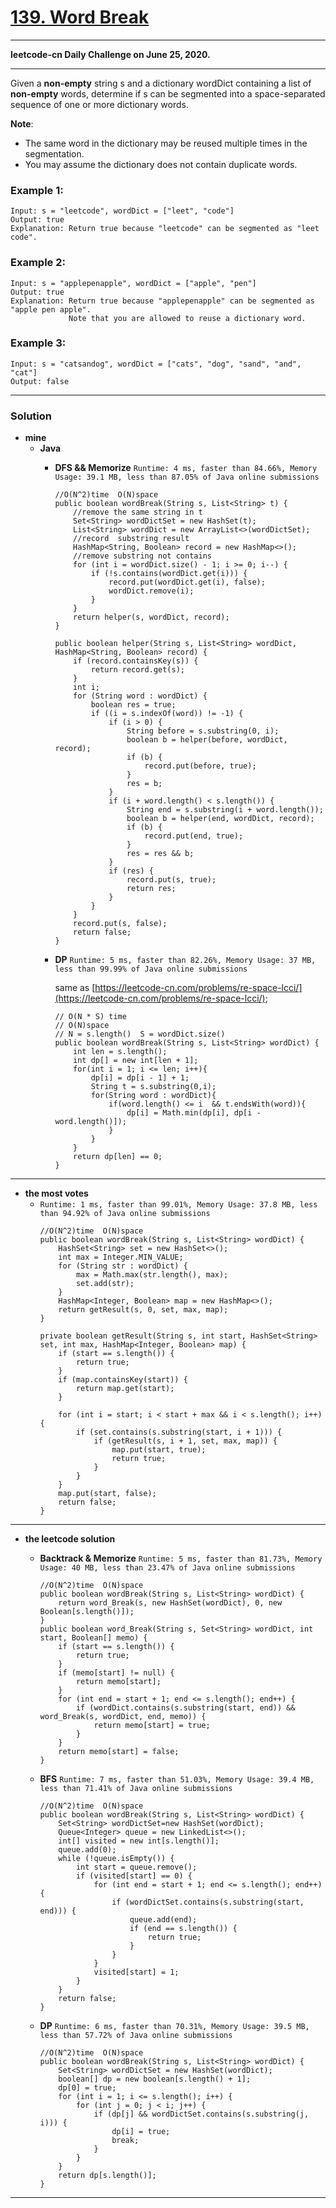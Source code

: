 # [139. Word Break](https://leetcode.com/problems/word-break/)

---

**leetcode-cn Daily Challenge on June 25, 2020.**

---

Given a **non-empty** string s and a dictionary wordDict containing a list of **non-empty** words, determine if s can be segmented into a space-separated sequence of one or more dictionary words.

**Note**:
* The same word in the dictionary may be reused multiple times in the segmentation.
* You may assume the dictionary does not contain duplicate words.


### Example 1:
```
Input: s = "leetcode", wordDict = ["leet", "code"]
Output: true
Explanation: Return true because "leetcode" can be segmented as "leet code".
```

### Example 2:
```
Input: s = "applepenapple", wordDict = ["apple", "pen"]
Output: true
Explanation: Return true because "applepenapple" can be segmented as "apple pen apple".
             Note that you are allowed to reuse a dictionary word.
```

### Example 3:
```
Input: s = "catsandog", wordDict = ["cats", "dog", "sand", "and", "cat"]
Output: false
```

---


### Solution
* **mine**
  * **Java**
    * **DFS && Memorize** `Runtime: 4 ms, faster than 84.66%, Memory Usage: 39.1 MB, less than 87.05% of Java online submissions`
      ```
      //O(N^2)time  O(N)space
      public boolean wordBreak(String s, List<String> t) {
          //remove the same string in t
          Set<String> wordDictSet = new HashSet(t);
          List<String> wordDict = new ArrayList<>(wordDictSet);
          //record  substring result
          HashMap<String, Boolean> record = new HashMap<>();
          //remove substring not contains
          for (int i = wordDict.size() - 1; i >= 0; i--) {
              if (!s.contains(wordDict.get(i))) {
                  record.put(wordDict.get(i), false);
                  wordDict.remove(i);
              }
          }
          return helper(s, wordDict, record);
      }

      public boolean helper(String s, List<String> wordDict, HashMap<String, Boolean> record) {
          if (record.containsKey(s)) {
              return record.get(s);
          }
          int i;
          for (String word : wordDict) {
              boolean res = true;
              if ((i = s.indexOf(word)) != -1) {
                  if (i > 0) {
                      String before = s.substring(0, i);
                      boolean b = helper(before, wordDict, record);
                      if (b) {
                          record.put(before, true);
                      }
                      res = b;
                  }
                  if (i + word.length() < s.length()) {
                      String end = s.substring(i + word.length());
                      boolean b = helper(end, wordDict, record);
                      if (b) {
                          record.put(end, true);
                      }
                      res = res && b;
                  }
                  if (res) {
                      record.put(s, true);
                      return res;
                  }
              }
          }
          record.put(s, false);
          return false;
      }
      ```
      
    * **DP** `Runtime: 5 ms, faster than 82.26%, Memory Usage: 37 MB, less than 99.99% of Java online submissions`
      
      same as [https://leetcode-cn.com/problems/re-space-lcci/](https://leetcode-cn.com/problems/re-space-lcci/);
      
      ```
      // O(N * S) time 
      // O(N)space
      // N = s.length()  S = wordDict.size()
      public boolean wordBreak(String s, List<String> wordDict) {
          int len = s.length();
          int dp[] = new int[len + 1];
          for(int i = 1; i <= len; i++){
              dp[i] = dp[i - 1] + 1;
              String t = s.substring(0,i);
              for(String word : wordDict){
                  if(word.length() <= i  && t.endsWith(word)){
                      dp[i] = Math.min(dp[i], dp[i - word.length()]);
                  }
              }
          }
          return dp[len] == 0;
      }
      ```
  
  
---

* **the most votes**
  * `Runtime: 1 ms, faster than 99.01%, Memory Usage: 37.8 MB, less than 94.92% of Java online submissions`
    ```
    //O(N^2)time  O(N)space
    public boolean wordBreak(String s, List<String> wordDict) {
        HashSet<String> set = new HashSet<>();
        int max = Integer.MIN_VALUE;
        for (String str : wordDict) {
            max = Math.max(str.length(), max);
            set.add(str);
        }
        HashMap<Integer, Boolean> map = new HashMap<>();
        return getResult(s, 0, set, max, map);
    }

    private boolean getResult(String s, int start, HashSet<String> set, int max, HashMap<Integer, Boolean> map) {
        if (start == s.length()) {
            return true;
        }
        if (map.containsKey(start)) {
            return map.get(start);
        }
     
        for (int i = start; i < start + max && i < s.length(); i++) {
            if (set.contains(s.substring(start, i + 1))) {
                if (getResult(s, i + 1, set, max, map)) {
                    map.put(start, true);
                    return true;
                }
            }
        }
        map.put(start, false);
        return false;
    }
    ```


---

* **the leetcode solution**
  * **Backtrack & Memorize** `Runtime: 5 ms, faster than 81.73%, Memory Usage: 40 MB, less than 23.47% of Java online submissions`
    ```
    //O(N^2)time  O(N)space
    public boolean wordBreak(String s, List<String> wordDict) {
        return word_Break(s, new HashSet(wordDict), 0, new Boolean[s.length()]);
    }
    public boolean word_Break(String s, Set<String> wordDict, int start, Boolean[] memo) {
        if (start == s.length()) {
            return true;
        }
        if (memo[start] != null) {
            return memo[start];
        }
        for (int end = start + 1; end <= s.length(); end++) {
            if (wordDict.contains(s.substring(start, end)) && word_Break(s, wordDict, end, memo)) {
                return memo[start] = true;
            }
        }
        return memo[start] = false;
    }
    ```
    
  * **BFS** `Runtime: 7 ms, faster than 51.03%, Memory Usage: 39.4 MB, less than 71.41% of Java online submissions`
    ```
    //O(N^2)time  O(N)space
    public boolean wordBreak(String s, List<String> wordDict) {
        Set<String> wordDictSet=new HashSet(wordDict);
        Queue<Integer> queue = new LinkedList<>();
        int[] visited = new int[s.length()];
        queue.add(0);
        while (!queue.isEmpty()) {
            int start = queue.remove();
            if (visited[start] == 0) {
                for (int end = start + 1; end <= s.length(); end++) {
                    if (wordDictSet.contains(s.substring(start, end))) {
                        queue.add(end);
                        if (end == s.length()) {
                            return true;
                        }
                    }
                }
                visited[start] = 1;
            }
        }
        return false;
    }
    ```

  * **DP** `Runtime: 6 ms, faster than 70.31%, Memory Usage: 39.5 MB, less than 57.72% of Java online submissions`
    ```
    //O(N^2)time  O(N)space
    public boolean wordBreak(String s, List<String> wordDict) {
        Set<String> wordDictSet = new HashSet(wordDict);
        boolean[] dp = new boolean[s.length() + 1];
        dp[0] = true;
        for (int i = 1; i <= s.length(); i++) {
            for (int j = 0; j < i; j++) {
                if (dp[j] && wordDictSet.contains(s.substring(j, i))) {
                    dp[i] = true;
                    break;
                }
            }
        }
        return dp[s.length()];
    }
    ```


----
